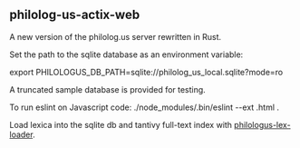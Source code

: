 ## philolog-us-actix-web

A new version of the philolog.us server rewritten in Rust.  

Set the path to the sqlite database as an environment variable:

export PHILOLOGUS_DB_PATH=sqlite://philolog_us_local.sqlite?mode=ro

A truncated sample database is provided for testing.


To run eslint on Javascript code: ./node_modules/.bin/eslint --ext .html .

Load lexica into the sqlite db and tantivy full-text index with [philologus-lex-loader](https://github.com/jeremymarch/philologus-lex-loader).
